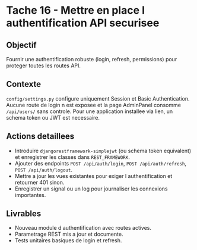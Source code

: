 # Tache 16 - Mettre en place l authentification API securisee

## Objectif
Fournir une authentification robuste (login, refresh, permissions) pour proteger toutes les routes API.

## Contexte
`config/settings.py` configure uniquement Session et Basic Authentication. Aucune route de login n est exposee et la page AdminPanel consomme `/api/users/` sans controle. Pour une application installee via lien, un schema token ou JWT est necessaire.

## Actions detaillees
- Introduire `djangorestframework-simplejwt` (ou schema token equivalent) et enregistrer les classes dans `REST_FRAMEWORK`.
- Ajouter des endpoints `POST /api/auth/login`, `POST /api/auth/refresh`, `POST /api/auth/logout`.
- Mettre a jour les vues existantes pour exiger l authentification et retourner 401 sinon.
- Enregistrer un signal ou un log pour journaliser les connexions importantes.

## Livrables
- Nouveau module d authentification avec routes actives.
- Parametrage REST mis a jour et documente.
- Tests unitaires basiques de login et refresh.
